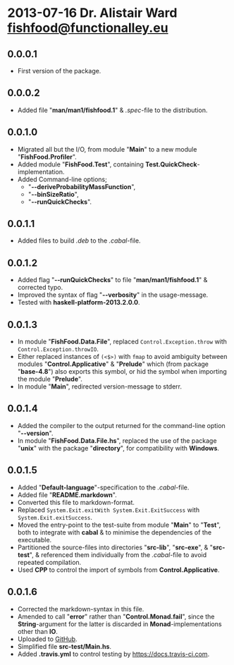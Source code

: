 # 2013-07-16 Dr. Alistair Ward <fishfood@functionalley.eu>

## 0.0.0.1
* First version of the package.

## 0.0.0.2
* Added file "**man/man1/fishfood.1**" & *.spec*-file to the distribution.

## 0.0.1.0
* Migrated all but the I/O, from module "**Main**" to a new module "**FishFood.Profiler**".
* Added module "**FishFood.Test**", containing **Test.QuickCheck**-implementation.
* Added Command-line options;
	+ "**--deriveProbabilityMassFunction**",
	+ "**--binSizeRatio**",
	+ "**--runQuickChecks**".

## 0.0.1.1
* Added files to build *.deb* to the *.cabal*-file.

## 0.0.1.2
* Added flag "**--runQuickChecks**" to file "**man/man1/fishfood.1**" & corrected typo.
* Improved the syntax of flag "**--verbosity**" in the usage-message.
* Tested with **haskell-platform-2013.2.0.0**.

## 0.0.1.3
* In module "**FishFood.Data.File**", replaced `Control.Exception.throw` with `Control.Exception.throwIO`.
* Either replaced instances of `(<$>)` with `fmap` to avoid ambiguity between modules "**Control.Applicative**" & "**Prelude**" which (from package "**base-4.8**") also exports this symbol, or hid the symbol when importing the module "**Prelude**".
* In module "**Main**", redirected version-message to stderr.

## 0.0.1.4
* Added the compiler to the output returned for the command-line option "**--version**".
* In module "**FishFood.Data.File.hs**", replaced the use of the package "**unix**" with the package "**directory**", for compatibility with **Windows**.

## 0.0.1.5
* Added "**Default-language**"-specification to the *.cabal*-file.
* Added file "**README.markdown**".
* Converted this file to markdown-format.
* Replaced `System.Exit.exitWith System.Exit.ExitSuccess` with `System.Exit.exitSuccess`.
* Moved the entry-point to the test-suite from module "**Main**" to "**Test**", both to integrate with **cabal** & to minimise the dependencies of the executable.
* Partitioned the source-files into directories "**src-lib**", "**src-exe**", & "**src-test**", & referenced them individually from the *.cabal*-file to avoid repeated compilation.
* Used **CPP** to control the import of symbols from **Control.Applicative**.

## 0.0.1.6
* Corrected the markdown-syntax in this file.
* Amended to call "**error**" rather than "**Control.Monad.fail**", since the **String**-argument for the latter is discarded in **Monad**-implementations other than **IO**.
* Uploaded to [GitHub](https://github.com/functionalley/FishFood.git).
* Simplified file **src-test/Main.hs**.
* Added **.travis.yml** to control testing by <https://docs.travis-ci.com>.

